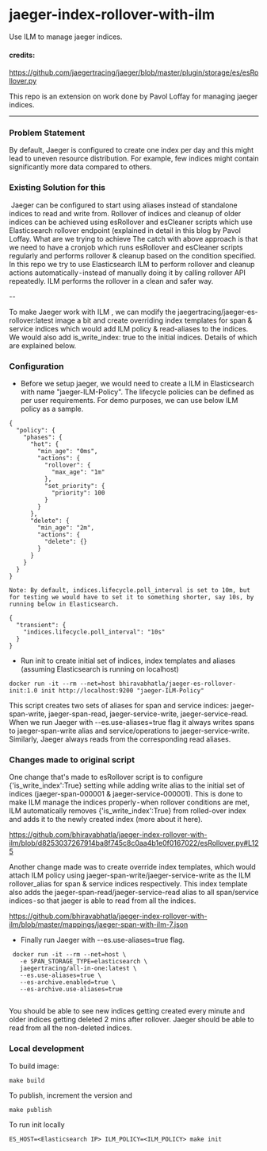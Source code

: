 # jaeger-index-rollover-with-ilm
Use ILM to manage jaeger indices.

#### credits:
 https://github.com/jaegertracing/jaeger/blob/master/plugin/storage/es/esRollover.py
 
 This repo is an extension on work done by Pavol Loffay for managing jaeger indices.
 
 ---
 
 ### Problem Statement
 By default, Jaeger is configured to create one index per day and this might lead to uneven resource distribution. For example, few indices might contain significantly more data compared to others.
 ### Existing Solution for this
  Jaeger can be configured to start using aliases instead of standalone indices to read and write from. Rollover of indices and cleanup of older indices can be achieved using esRollover and esCleaner scripts which use Elasticsearch rollover endpoint (explained in detail in this blog by Pavol Loffay.
 What are we trying to achieve
 The catch with above approach is that we need to have a cronjob which runs esRollover and esCleaner scripts   regularly and performs rollover & cleanup based on the condition specified. 
 In this repo we try to use Elasticsearch ILM to perform rollover and cleanup actions automatically - instead of manually doing it by calling rollover API repeatedly. ILM performs the rollover in a clean and safer way.
 
 --
 
 To make Jaeger work with ILM , we can modify the jaegertracing/jaeger-es-rollover:latest image a bit and create overriding index templates for span & service indices which would add ILM policy & read-aliases to the indices. We would also add is_write_index: true to the initial indices. Details of which are explained below.
 
 ### Configuration
 * Before we setup jaeger, we would need to create a ILM in Elasticsearch with name "jaeger-ILM-Policy". The lifecycle policies can be defined as per user requirements. For demo purposes, we can use below ILM policy as a sample.
 
 ```PUT _ilm/policy/jaeger-ILM-Policy
 {
   "policy": {
     "phases": {
       "hot": {
         "min_age": "0ms",
         "actions": {
           "rollover": {
             "max_age": "1m"
           },
           "set_priority": {
             "priority": 100
           }
         }
       },
       "delete": {
         "min_age": "2m",
         "actions": {
           "delete": {}
         }
       }
     }
   }
 }
```
 
 `Note: By default, indices.lifecycle.poll_interval is set to 10m, but for testing we would have to set it to something shorter, say 10s, by running below in Elasticsearch.`
 
 ```PUT /_cluster/settings?flat_settings=true
 {
   "transient": {
     "indices.lifecycle.poll_interval": "10s"
   }
 }
```
 *  Run init to create initial set of indices, index templates and aliases (assuming Elasticsearch is running on localhost)
 ```
 docker run -it --rm --net=host bhiravabhatla/jaeger-es-rollover-init:1.0 init http://localhost:9200 "jaeger-ILM-Policy"
 ```

 This script creates two sets of aliases for span and service indices: jaeger-span-write, jaeger-span-read, jaeger-service-write,  jaeger-service-read. When we run Jaeger with  --es.use-aliases=true flag it always writes spans to jaeger-span-write alias and service/operations to jaeger-service-write. Similarly, Jaeger always reads from the corresponding read aliases.
 
 ### Changes made to original script
 
 One change that's made to esRollover script is to configure {'is_write_index':True} setting while adding write alias to the initial set of indices (jaeger-span-000001 & jaeger-service-000001).
 This is done to make ILM manage the indices properly - when rollover conditions are met, ILM automatically removes {'is_write_index':True} from rolled-over index and adds it to the newly created index (more about it here).
 
 https://github.com/bhiravabhatla/jaeger-index-rollover-with-ilm/blob/d8253037267914ba8f745c8c0aa4b1e0f0167022/esRollover.py#L125

 Another change made was to create override index templates, which would attach ILM policy using jaeger-span-write/jaeger-service-write as the ILM rollover_alias for span & service indices respectively. 
 This index template also adds the jaeger-span-read/jaeger-service-read alias to all span/service indices - so that jaeger is able to read from all the indices.
 
 https://github.com/bhiravabhatla/jaeger-index-rollover-with-ilm/blob/master/mappings/jaeger-span-with-ilm-7.json
 
* Finally run Jaeger with --es.use-aliases=true flag.

```
 docker run -it --rm --net=host \
   -e SPAN_STORAGE_TYPE=elasticsearch \
   jaegertracing/all-in-one:latest \
   --es.use-aliases=true \
   --es-archive.enabled=true \
   --es-archive.use-aliases=true
   
 ```
   
 You should be able to see new indices getting created every minute and older indices getting deleted 2 mins after rollover. Jaeger should be able to read from all the non-deleted indices.
 
 
### Local development

To build image:

```
make build
```

To publish, increment the version and

```
make publish
```

To run init locally

```
ES_HOST=<Elasticsearch IP> ILM_POLICY=<ILM_POLICY> make init
```
